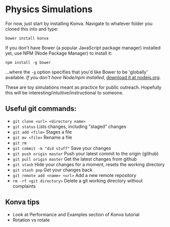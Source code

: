 # Physics Simulations

For now, just start by installing Konva. Navigate to whatever folder you 
cloned this into and type:

```
bower install konva
```

If you don't have Bower (a popular JavaScript package manager) installed yet, 
use NPM (Node Package Manager) to install it:

```
npm install -g bower
```

...where the `-g` option specifies that you'd like Bower to be 'globally' 
available. *If you don't have Node/npm installed*, 
[download it at nodejs.org](http://nodejs.org).

These are toy simulations meant as practice for public outreach. Hopefully 
this will be interesting/intuitive/instructional to someone.

## Useful git commands:

* `git clone <url> <directory name>`
* `git status` Lists changes, including "staged" changes
* `git add <file>` Stages a file
* `git mv <file>` Rename a file
* `git rm`
* `git commit -m "did stuff"` Save your changes
* `git push origin master` Push your latest commit to the origin (github)
* `git pull origin master` Get the latest changes from github
* `git stash` Hide your changes for a moment, resets the working directory
* `git stash pop` Get your changes back
* `git remote add <name> <url>` Add a new remote repository
* `rm -rf <git directory>` Delete a git working directory without complaints

## Konva tips

* Look at Performance and Examples section of Konva tutorial
* Rotation vs rotate


